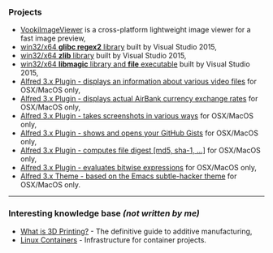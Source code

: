 ### Projects

 - [VookiImageViewer](https://vookiimageviewer.cz/) is a cross-platform lightweight image viewer for a fast image preview,
 - [win32/x64 **glibc regex2** library](https://github.com/vookimedlo/glibc-win/tree/glibc-2.24_vs2015_regex) built by Visual Studio 2015,
 - [win32/x64 **zlib** library](https://github.com/vookimedlo/zlib/tree/vs2015) built by Visual Studio 2015,
 - [win32/x64 **libmagic** library and **file** executable](https://github.com/vookimedlo/file-win/tree/vookimedlo) built by Visual Studio 2015,
 - [Alfred 3.x Plugin - displays an information about various video files](https://github.com/vookimedlo/alfred-ffprobe) for OSX/MacOS only,
 - [Alfred 3.x Plugin - displays actual AirBank currency exchange rates](https://github.com/vookimedlo/alfred-airbank-currency-rates) for OSX/MacOS only,
 - [Alfred 3.x Plugin - takes screenshots in various ways](https://github.com/vookimedlo/alfred-various-screenshots) for OSX/MacOS only,
 - [Alfred 3.x Plugin - shows and opens your GitHub Gists](https://github.com/vookimedlo/alfred-github-gists) for OSX/MacOS only,
 - [Alfred 3.x Plugin - computes file digest [md5, sha-1, ...]](https://github.com/vookimedlo/alfred-file-checksums) for OSX/MacOS only,
 - [Alfred 3.x Plugin - evaluates bitwise expressions](https://github.com/vookimedlo/alfred-bitwise-evaluator) for OSX/MacOS only,
 - [Alfred 3.x Theme - based on the Emacs subtle-hacker theme](https://github.com/vookimedlo/alfred-subtle-hacker-theme) for OSX/MacOS only.

----------
### Interesting knowledge base *(not written by me)*

 - [What is 3D Printing?](https://www.3dhubs.com/what-is-3d-printing) - The definitive guide to additive manufacturing,
 - [Linux Containers](https://linuxcontainers.org/) - Infrastructure for container projects.




